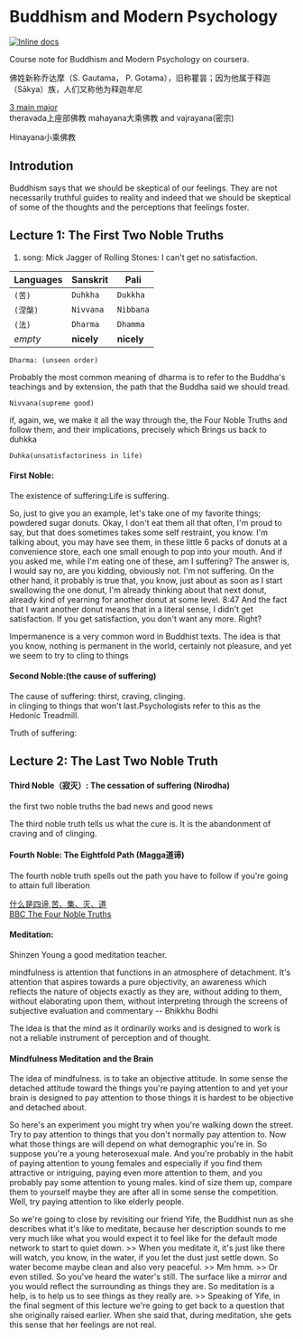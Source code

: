 # Buddhism and Modern Psychology

[![Inline docs](http://inch-ci.org/github/jinwei14/Notes-for-Buddhism-and-Modern-Psychology.svg?branch=master)](http://inch-ci.org/github/jinwei14/Notes-for-Buddhism-and-Modern-Psychology)


  Course note for Buddhism and Modern Psychology on coursera.   

  佛姓新称乔达摩（S. Gautama， P. Gotama），旧称瞿昙；因为他属于释迦（Sākya）族，人们又称他为释迦牟尼


[3 main major](http://www.findingdulcinea.com/guides/Religion-and-Spirituality/Buddhism.pg_00.html)   
theravada上座部佛教 mahayana大乘佛教 and vajrayana(密宗)

Hinayana小乘佛教


## Introdution
Buddhism says that we should be skeptical of our feelings. They are not necessarily truthful guides to reality and indeed that we should be skeptical of some of the thoughts and the perceptions that feelings foster.

## Lecture 1: The First Two Noble Truths
1. song: Mick Jagger of Rolling Stones: I can't get no satisfaction.    

**Languages** | **Sanskrit** | **Pali**
--- | --- | ---
`(苦)` | `Duhkha` | `Dukkha`
`(涅槃)` | `Nivvana` | `Nibbana`
`(法)` | `Dharma` | `Dhamma`
*empty* | **nicely** | **nicely**

    Dharma: (unseen order)    
Probably the most common meaning of dharma is to refer to the Buddha's teachings and by extension, the path that the Buddha said we should tread.   


    Nivvana(supreme good)     
if, again, we, we make it all the way through the, the Four Noble Truths and follow them, and their implications, precisely which Brings us back to duhkka     

    Duhka(unsatisfactoriness in life)  

#### First Noble:    
The existence of suffering:Life is suffering.


So, just to give you an example, let's take one of my favorite things; powdered sugar donuts. Okay, I don't eat them all that often, I'm proud to say, but that does sometimes takes some self restraint, you know. I'm talking about, you may have see them, in these little 6 packs of donuts at a convenience store, each one small enough to pop into your mouth. And if you asked me, while I'm eating one of these, am I suffering? The answer is, I would say no, are you kidding, obviously not. I'm not suffering. On the other hand, it probably is true that, you know, just about as soon as I start swallowing the one donut, I'm already thinking about that next donut, already kind of yearning for another donut at some level.
8:47
And the fact that I want another donut means that in a literal sense, I didn't get satisfaction. If you get satisfaction, you don't want any more. Right?

Impermanence is a very common word in Buddhist texts. The idea is that you know, nothing is permanent in the world, certainly not pleasure, and yet we seem to try to cling to things

#### Second Noble:(the cause of suffering)   
The cause of suffering:
thirst, craving, clinging.    
in clinging to things that won't last.Psychologists refer to this as the Hedonic Treadmill.

Truth of suffering:

## Lecture 2: The Last Two Noble Truth

#### Third Noble（寂灭）: The cessation of suffering (Nirodha)

the first two noble truths the bad news and good news    

The third noble truth tells us what the cure is. It is the abandonment of craving and of clinging.

#### Fourth Noble: The Eightfold Path (Magga道谛)
The fourth noble truth spells out the path you have to follow if you're going to attain full liberation

[什么是四谛,苦、集、灭、道](http://www.rushiwowen.org/category-01-1-002.jsp)     
[BBC The Four Noble Truths](https://www.bbc.co.uk/religion/religions/buddhism/beliefs/fournobletruths_1.shtml)


#### Meditation:

Shinzen Young a good meditation teacher.


mindfulness is attention that functions in an atmosphere of detachment. It's attention that aspires towards a pure objectivity, an awareness which reflects the nature of objects exactly as they are, without adding to them, without elaborating upon them, without interpreting through the screens of subjective evaluation and commentary -- Bhikkhu Bodhi


The idea is that the mind as it ordinarily works and is designed to work is not a reliable instrument of perception and of thought.


#### Mindfulness Meditation and the Brain

The idea of mindfulness. is to take an objective attitude. In some sense the detached attitude toward the things you're paying attention to and yet your brain is designed to pay attention to those things it is hardest to be objective and detached about.


So here's an experiment you might try when you're walking down the street. Try to pay attention to things that you don't normally pay attention to. Now what those things are will depend on what demographic you're in. So suppose you're a young heterosexual male. And you're probably in the habit of paying attention to young females and especially if you find them attractive or intriguing, paying even more attention to them, and you probably pay some attention to young males. kind of size them up, compare them to yourself maybe they are after all in some sense the competition. Well, try paying attention to like elderly people.


So we're going to close by revisiting our friend Yife, the Buddhist nun as she describes what it's like to meditate, because her description sounds to me very much like what you would expect it to feel like for the default mode network to start to quiet down. >> When you meditate it, it's just like there will watch, you know, in the water, if you let the dust just settle down. So water become maybe clean and also very peaceful. >> Mm hmm. >> Or even stilled. So you've heard the water's still. The surface like a mirror and you would reflect the surrounding as things they are. So meditation is a help, is to help us to see things as they really are. >> Speaking of Yife, in the final segment of this lecture we're going to get back to a question that she originally raised earlier. When she said that, during meditation, she gets this sense that her feelings are not real.

